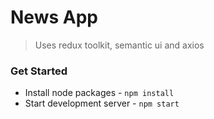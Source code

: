# News App

> Uses redux toolkit, semantic ui and axios

### Get Started

-   Install node packages - `npm install`
-   Start development server - `npm start`
